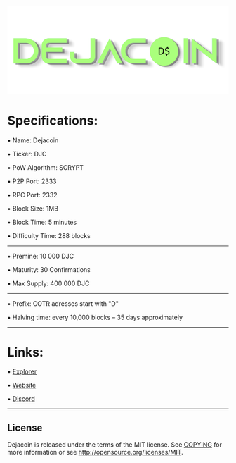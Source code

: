 ![](share/pixmaps/dejacoin_splash_white.png)




Specifications:
==================

• Name:             Dejacoin

• Ticker:           DJC

• PoW Algorithm:    SCRYPT

• P2P Port:         2333

• RPC Port:         2332

• Block Size:       1MB

• Block Time:       5 minutes

• Difficulty Time:  288 blocks

---





• Premine:          10 000 DJC

• Maturity:         30 Confirmations  

• Max Supply:       400 000 DJC

---


• Prefix: COTR adresses start with "D"  

• Halving time: every 10,000 blocks – 35 days approximately


---

Links:
==================

• [Explorer](https://explorer.virtualhackers.cf/)

• [Website](https://dejacoin.virtualhackers.cf/)

• [Discord](https://discord.gg/nZxfnwC3)

---

License
-------

Dejacoin is released under the terms of the MIT license. See [COPYING](COPYING) for more
information or see http://opensource.org/licenses/MIT.

